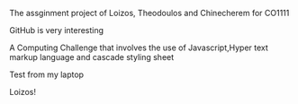 The assginment project of Loizos, Theodoulos and Chinecherem for CO1111 

GitHub is very interesting

A Computing Challenge that involves the use of Javascript,Hyper text markup language and cascade styling sheet

Test from my laptop

Loizos!
